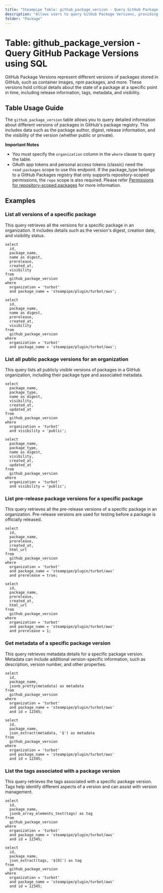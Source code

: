 ```yaml
---
title: "Steampipe Table: github_package_version - Query GitHub Package Versions using SQL"
description: "Allows users to query GitHub Package Versions, providing insights into the metadata, release information, visibility, and creation details of each version."
folder: "Package"
---
```


# Table: github_package_version - Query GitHub Package Versions using SQL

GitHub Package Versions represent different versions of packages stored in GitHub, such as container images, npm packages, and more. These versions hold critical details about the state of a package at a specific point in time, including release information, tags, metadata, and visibility.

## Table Usage Guide

The `github_package_version` table allows you to query detailed information about different versions of packages in GitHub's package registry. This includes data such as the package author, digest, release information, and the visibility of the version (whether public or private).

**Important Notes**
- You must specify the `organization` column in the `where` clause to query the table.
- OAuth app tokens and personal access tokens (classic) need the `read:packages` scope to use this endpoint. If the package_type belongs to a GitHub Packages registry that only supports repository-scoped permissions, the `repo` scope is also required. Please refer [Permissions for repository-scoped packages](https://docs.github.com/en/packages/learn-github-packages/about-permissions-for-github-packages#permissions-for-repository-scoped-packages) for more information.

## Examples

### List all versions of a specific package
This query retrieves all the versions for a specific package in an organization. It includes details such as the version's digest, creation date, and visibility status.

```sql+postgres
select
  id,
  package_name,
  name as digest,
  prerelease,
  created_at,
  visibility
from
  github_package_version
where
  organization = 'turbot'
  and package_name = 'steampipe/plugin/turbot/aws';
```

```sql+sqlite
select
  id,
  package_name,
  name as digest,
  prerelease,
  created_at,
  visibility
from
  github_package_version
where
  organization = 'turbot'
  and package_name = 'steampipe/plugin/turbot/aws';
```

### List all public package versions for an organization
This query lists all publicly visible versions of packages in a GitHub organization, including their package type and associated metadata.

```sql+postgres
select
  package_name,
  package_type,
  name as digest,
  visibility,
  created_at,
  updated_at
from
  github_package_version
where
  organization = 'turbot'
  and visibility = 'public';
```

```sql+sqlite
select
  package_name,
  package_type,
  name as digest,
  visibility,
  created_at,
  updated_at
from
  github_package_version
where
  organization = 'turbot'
  and visibility = 'public';
```

### List pre-release package versions for a specific package
This query retrieves all the pre-release versions of a specific package in an organization. Pre-release versions are used for testing before a package is officially released.

```sql+postgres
select
  id,
  package_name,
  prerelease,
  created_at,
  html_url
from
  github_package_version
where
  organization = 'turbot'
  and package_name = 'steampipe/plugin/turbot/aws'
  and prerelease = true;
```

```sql+sqlite
select
  id,
  package_name,
  prerelease,
  created_at,
  html_url
from
  github_package_version
where
  organization = 'turbot'
  and package_name = 'steampipe/plugin/turbot/aws'
  and prerelease = 1;
```

### Get metadata of a specific package version
This query retrieves metadata details for a specific package version. Metadata can include additional version-specific information, such as description, version number, and other properties.

```sql+postgres
select
  id,
  package_name,
  jsonb_pretty(metadata) as metadata
from
  github_package_version
where
  organization = 'turbot'
  and package_name = 'steampipe/plugin/turbot/aws'
  and id = 12345;
```

```sql+sqlite
select
  id,
  package_name,
  json_extract(metadata, '$') as metadata
from
  github_package_version
where
  organization = 'turbot'
  and package_name = 'steampipe/plugin/turbot/aws'
  and id = 12345;
```

### List the tags associated with a package version
This query retrieves the tags associated with a specific package version. Tags help identify different aspects of a version and can assist with version management.

```sql+postgres
select
  id,
  package_name,
  jsonb_array_elements_text(tags) as tag
from
  github_package_version
where
  organization = 'turbot'
  and package_name = 'steampipe/plugin/turbot/aws'
  and id = 12345;
```

```sql+sqlite
select
  id,
  package_name,
  json_extract(tags, '$[0]') as tag
from
  github_package_version
where
  organization = 'turbot'
  and package_name = 'steampipe/plugin/turbot/aws'
  and id = 12345;
```
